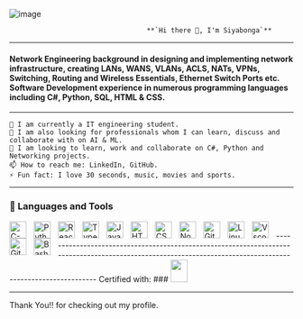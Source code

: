 ![image](https://user-images.githubusercontent.com/93841996/163573892-303cbed6-3755-4c56-9303-2ee3d529ea98.png)

                                      **`Hi there 👋, I'm Siyabonga`**
---
#### Network Engineering background in designing and implementing network infrastructure, creating LANs, WANS, VLANs, ACLS, NATs, VPNs, Switching, Routing and    Wireless Essentials, Ethernet Switch Ports etc. Software Development experience in numerous programming languages including C#, Python, SQL, HTML & CSS.
---
    🔭 I am currently a IT engineering student.
    🌱 I am also looking for professionals whom I can learn, discuss and collaborate with on AI & ML.
    👯 I am looking to learn, work and collaborate on C#, Python and Networking projects.
    📫 How to reach me: LinkedIn, GitHub.
    ⚡ Fun fact: I love 30 seconds, music, movies and sports.
---

### 🧰 Languages and Tools

<img align="left" alt="C-sharp" width="30px" style="padding-right:10px;" src="https://cdn.jsdelivr.net/gh/devicons/devicon/icons/csharp/csharp-line.svg"/>
<img align="left" alt="Python" width="30px" style="padding-right:10px;" src="https://cdn.jsdelivr.net/gh/devicons/devicon/icons/python/python-plain.svg" />
<img align="left" alt="React" width="30px" style="padding-right:10px;" src="https://cdn.jsdelivr.net/gh/devicons/devicon/icons/react/react-original.svg" />
<img align="left" alt="TypeScript" width="30px" style="padding-right:10px;" src="https://cdn.jsdelivr.net/gh/devicons/devicon/icons/typescript/typescript-plain.svg" />
<img align="left" alt="JavaScript" width="30px" style="padding-right:10px;" src="https://cdn.jsdelivr.net/gh/devicons/devicon/icons/javascript/javascript-plain.svg" />
<img align="left" alt="HTML" width="30px" style="padding-right:10px;" src="https://cdn.jsdelivr.net/gh/devicons/devicon/icons/html5/html5-plain.svg" />
<img align="left" alt="CSS" width="30px" style="padding-right:10px;" src="https://cdn.jsdelivr.net/gh/devicons/devicon/icons/css3/css3-plain.svg" />
<img align="left" alt="NodeJS" width="30px" style="padding-right:10px;" src="https://cdn.jsdelivr.net/gh/devicons/devicon/icons/nodejs/nodejs-original.svg" />
<img align="left" alt="Git" width="30px" style="padding-right:10px;" src="https://cdn.jsdelivr.net/gh/devicons/devicon/icons/git/git-original.svg" />
<img align="left" alt="Linux" width="30px" style="padding-right:10px;" src="https://cdn.jsdelivr.net/gh/devicons/devicon/icons/linux/linux-original.svg" />

<img align="left" alt="Vscode" width="30px" style="padding-right:10px;" src="https://cdn.jsdelivr.net/gh/devicons/devicon/icons/vscode/vscode-original-wordmark.svg" />
<img align="left" alt="GitHub" width="30px" style="padding-right:10px;" src="https://cdn.jsdelivr.net/gh/devicons/devicon/icons/github/github-original.svg" />
<img align="left" alt="Bash" width="30px" style="padding-right:10px;" src="https://cdn.jsdelivr.net/gh/devicons/devicon/icons/bash/bash-original.svg" />
<br />
------------------------------------------------------------------------------------------------------------------------------------------------------------
Certified with:
### <img src="https://user-images.githubusercontent.com/93841996/163575039-e3dac455-9822-4203-82cb-321cd59be657.png" width="30" height="40">


------------------------------------------------------------------------------------------------------------------------------------------------------------
Thank You!! for checking out my profile.


